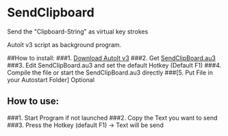 # SendClipboard
Send the "Clipboard-String" as virtual key strokes 

Autoit v3 script as background program.

##How to install:
###1. [Download AutoIt v3](https://www.autoitscript.com/site/autoit/downloads/)
###2. Get [SendClipBoard.au3](https://github.com/sgieske/SendClipboard/blob/main/SendClipBoard.au3)
###3. Edit SendClipBoard.au3 and set the default Hotkey (Default F1)
###4. Compile the file or start the SendClipBoard.au3 directly
###[5. Put File in your Autostart Folder] Optional

## How to use:
###1. Start Program if not launched
###2. Copy the Text you want to send
###3. Press the Hotkey (default F1) -> Text will be send
